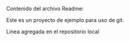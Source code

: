 Contenido del archivo Readme:

Este es un proyecto de ejemplo para uso de git.

Linea agregada en el repositorio local